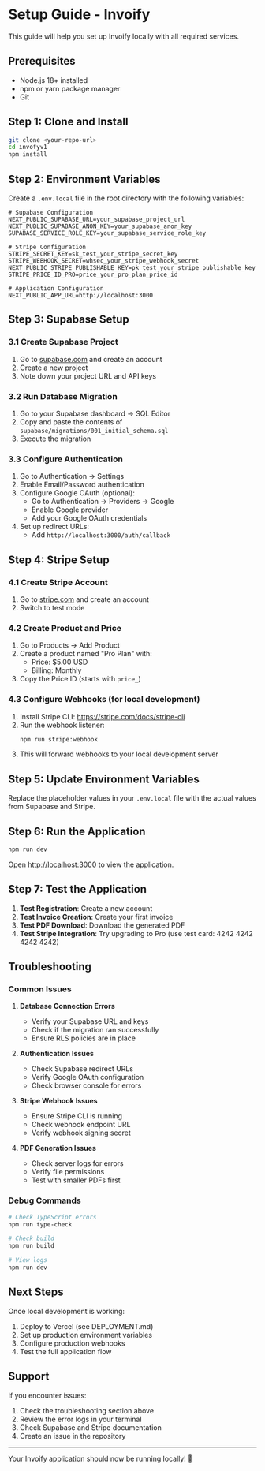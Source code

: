# Setup Guide - Invoify

This guide will help you set up Invoify locally with all required services.

## Prerequisites

- Node.js 18+ installed
- npm or yarn package manager
- Git

## Step 1: Clone and Install

```bash
git clone <your-repo-url>
cd invofyv1
npm install
```

## Step 2: Environment Variables

Create a `.env.local` file in the root directory with the following variables:

```env
# Supabase Configuration
NEXT_PUBLIC_SUPABASE_URL=your_supabase_project_url
NEXT_PUBLIC_SUPABASE_ANON_KEY=your_supabase_anon_key
SUPABASE_SERVICE_ROLE_KEY=your_supabase_service_role_key

# Stripe Configuration
STRIPE_SECRET_KEY=sk_test_your_stripe_secret_key
STRIPE_WEBHOOK_SECRET=whsec_your_stripe_webhook_secret
NEXT_PUBLIC_STRIPE_PUBLISHABLE_KEY=pk_test_your_stripe_publishable_key
STRIPE_PRICE_ID_PRO=price_your_pro_plan_price_id

# Application Configuration
NEXT_PUBLIC_APP_URL=http://localhost:3000
```

## Step 3: Supabase Setup

### 3.1 Create Supabase Project

1. Go to [supabase.com](https://supabase.com) and create an account
2. Create a new project
3. Note down your project URL and API keys

### 3.2 Run Database Migration

1. Go to your Supabase dashboard → SQL Editor
2. Copy and paste the contents of `supabase/migrations/001_initial_schema.sql`
3. Execute the migration

### 3.3 Configure Authentication

1. Go to Authentication → Settings
2. Enable Email/Password authentication
3. Configure Google OAuth (optional):
   - Go to Authentication → Providers → Google
   - Enable Google provider
   - Add your Google OAuth credentials
4. Set up redirect URLs:
   - Add `http://localhost:3000/auth/callback`

## Step 4: Stripe Setup

### 4.1 Create Stripe Account

1. Go to [stripe.com](https://stripe.com) and create an account
2. Switch to test mode

### 4.2 Create Product and Price

1. Go to Products → Add Product
2. Create a product named "Pro Plan" with:
   - Price: $5.00 USD
   - Billing: Monthly
3. Copy the Price ID (starts with `price_`)

### 4.3 Configure Webhooks (for local development)

1. Install Stripe CLI: https://stripe.com/docs/stripe-cli
2. Run the webhook listener:
   ```bash
   npm run stripe:webhook
   ```
3. This will forward webhooks to your local development server

## Step 5: Update Environment Variables

Replace the placeholder values in your `.env.local` file with the actual values from Supabase and Stripe.

## Step 6: Run the Application

```bash
npm run dev
```

Open [http://localhost:3000](http://localhost:3000) to view the application.

## Step 7: Test the Application

1. **Test Registration**: Create a new account
2. **Test Invoice Creation**: Create your first invoice
3. **Test PDF Download**: Download the generated PDF
4. **Test Stripe Integration**: Try upgrading to Pro (use test card: 4242 4242 4242 4242)

## Troubleshooting

### Common Issues

1. **Database Connection Errors**
   - Verify your Supabase URL and keys
   - Check if the migration ran successfully
   - Ensure RLS policies are in place

2. **Authentication Issues**
   - Check Supabase redirect URLs
   - Verify Google OAuth configuration
   - Check browser console for errors

3. **Stripe Webhook Issues**
   - Ensure Stripe CLI is running
   - Check webhook endpoint URL
   - Verify webhook signing secret

4. **PDF Generation Issues**
   - Check server logs for errors
   - Verify file permissions
   - Test with smaller PDFs first

### Debug Commands

```bash
# Check TypeScript errors
npm run type-check

# Check build
npm run build

# View logs
npm run dev
```

## Next Steps

Once local development is working:

1. Deploy to Vercel (see DEPLOYMENT.md)
2. Set up production environment variables
3. Configure production webhooks
4. Test the full application flow

## Support

If you encounter issues:

1. Check the troubleshooting section above
2. Review the error logs in your terminal
3. Check Supabase and Stripe documentation
4. Create an issue in the repository

---

Your Invoify application should now be running locally! 🎉
